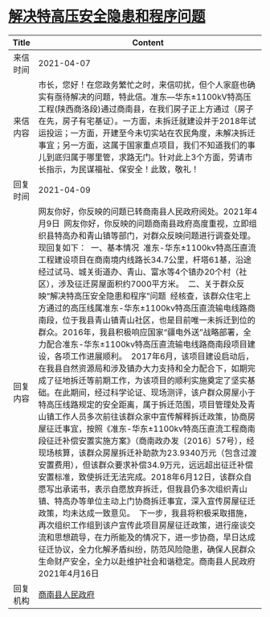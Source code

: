 # <a href="http://www.shangluo.gov.cn/zmhd/ldxxxx.jsp?urltype=leadermail.LeaderMailContentUrl&wbtreeid=1112&leadermailid=7118">解决特高压安全隐患和程序问题</a>
| Title |                                                                                                                                                                                                                                                                                                                                                                                                                                           Content                                                                                                                                                                                                                                                                                                                                                                                                                                            |
|:-----:|----------------------------------------------------------------------------------------------------------------------------------------------------------------------------------------------------------------------------------------------------------------------------------------------------------------------------------------------------------------------------------------------------------------------------------------------------------------------------------------------------------------------------------------------------------------------------------------------------------------------------------------------------------------------------------------------------------------------------------------------------------------------------------------------------------------------------------------------------------------------------------------------|
| 来信时间  | 2021-04-07                                                                                                                                                                                                                                                                                                                                                                                                                                                                                                                                                                                                                                                                                                                                                                                                                                                                                   |
| 来信内容  | 市长，您好！在您政务繁忙之时，来信叨扰，但个人家庭也确实有亟待解决的问题，特此信。准东―华东±1100kV特高压工程(陕西商洛段)通过商南县，在我们房子正上方通过（房子在先，房子有宅基证）。一方面，未拆迁就建设并于2018年试运投运；一方面，开建至今未切实站在农民角度，未解决拆迁事宜；另一方面，这属于国家重点项目，我们不知道我们的事儿到底归属于哪里管，求路无门。针对此上3个方面，劳请市长指示，为民谋福祉、保安全！此致，敬礼！                                                                                                                                                                                                                                                                                                                                                                                                                                                                                                                                                                                                                                                                       |
| 回复时间  | 2021-04-09                                                                                                                                                                                                                                                                                                                                                                                                                                                                                                                                                                                                                                                                                                                                                                                                                                                                                   |
| 回复内容  | 网友你好，你反映的问题已转商南县人民政府阅处。2021年4月9日  网友你好，你反映的问题商南县政府高度重视，立即组织县特高办和青山镇等部门，对群众反映问题进行调查处理。现回复如下：  一、基本情况  准东-华东±1100kv特高压直流工程建设项目在商南境内线路长34.7公里，杆塔61基，沿途经过试马、城关街道办、青山、富水等4个镇办20个村（社区），涉及征迁房屋面积约7000平方米。  二、关于群众反映“解决特高压安全隐患和程序”问题  经核查，该群众住宅上方通过的高压线属准东-华东±1100kv特高压直流输电线路商南段，位于我县青山镇青山社区，也是目前唯一未拆迁到位的群众。2016年，我县积极响应国家“疆电外送”战略部署，全力配合准东-华东±1100kv特高压直流输电线路商南段项目建设，各项工作进展顺利。  2017年6月，该项目建设启动后，在我县自然资源局和涉及镇办大力支持和全力配合下，如期完成了征地拆迁等前期工作，为该项目的顺利实施奠定了坚实基础。在此期间，经过科学论证、现场测评，该户群众房屋小于特高压线路规定的安全距离，属于拆迁范围，项目管理处及青山镇工作人员多次前往该群众家中宣传解释拆迁政策，协商房屋征迁事宜，按照《准东-华东±1100kv特高压直流工程商南段征迁补偿安置实施方案》（商南政办发〔2016〕57号），经现场核算，该群众房屋拆迁补助款为23.9340万元（包含过渡安置费用），但该群众要求补偿34.9万元，远远超出征迁补偿安置标准，致使拆迁无法完成。2018年6月12日，该群众自愿写出承诺书，表示自愿放弃拆迁，但我县仍多次组织青山镇、特高办等单位主动上门协商拆迁事宜，深入宣传房屋征迁政策，均未达成一致意见。  下一步，我县将积极采取措施，再次组织工作组到该户宣传此项目房屋征迁政策，进行座谈交流和思想疏导，在力所能及的情况下，进一步协商，早日达成征迁协议，全力化解矛盾纠纷，防范风险隐患，确保人民群众生命财产安全，全力以赴维护社会和谐稳定。商南县人民政府2021年4月16日 |
| 回复机构  | <a href="../../category/agencies/商南县人民政府.md">商南县人民政府</a>                                                                                                                                                                                                                                                                                                                                                                                                                                                                                                                                                                                                                                                                                                                                                                                                                                     |